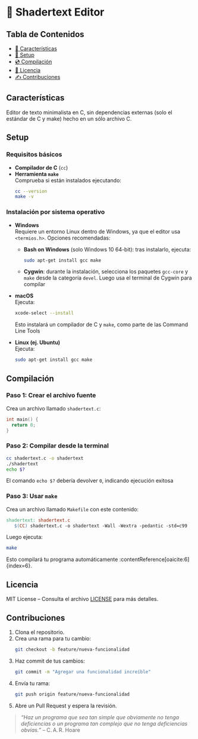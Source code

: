 # 🎨 Shadertext Editor

## Tabla de Contenidos

- [📃 Características](#features)
- [🔧 Setup ](#setup)
- [💿 Compilación](#build)
- [📄 Licencia](#license)
- [✍ Contribuciones](#contributions)

## Características <a id="features"></a>

Editor de texto minimalista en C, sin dependencias externas (solo el estándar de C y make) hecho en un sólo archivo C.

## Setup <a id="setup"></a>

### Requisitos básicos

- **Compilador de C** (`cc`)
- **Herramienta `make`**  
   Comprueba si están instalados ejecutando:
  ```bash
  cc --version
  make -v
  ```

### Instalación por sistema operativo

- **Windows**  
  Requiere un entorno Linux dentro de Windows, ya que el editor usa `<termios.h>`. Opciones recomendadas:

  - **Bash on Windows** (solo Windows 10 64-bit): tras instalarlo, ejecuta:
    ```bash
    sudo apt-get install gcc make
    ```
  - **Cygwin**: durante la instalación, selecciona los paquetes `gcc-core` y `make` desde la categoría `devel`. Luego usa el terminal de Cygwin para compilar

- **macOS**  
  Ejecuta:

  ```bash
  xcode-select --install
  ```

  Esto instalará un compilador de C y `make`, como parte de las Command Line Tools

- **Linux (ej. Ubuntu)**  
   Ejecuta:
  ```bash
  sudo apt-get install gcc make
  ```

## Compilación <a id="build"></a>

### Paso 1: Crear el archivo fuente

Crea un archivo llamado `shadertext.c`:

```c
int main() {
  return 0;
}
```

### Paso 2: Compilar desde la terminal

```bash
cc shadertext.c -o shadertext
./shadertext
echo $?
```

El comando `echo $?` debería devolver `0`, indicando ejecución exitosa

### Paso 3: Usar `make`

Crea un archivo llamado `Makefile` con este contenido:

```makefile
shadertext: shadertext.c
   $(CC) shadertext.c -o shadertext -Wall -Wextra -pedantic -std=c99
```

Luego ejecuta:

```bash
make
```

Esto compilará tu programa automáticamente :contentReference[oaicite:6]{index=6}.

## Licencia <a id="license"></a>

MIT License – Consulta el archivo [LICENSE](LICENSE) para más detalles.

## Contribuciones <a id="contributions"></a>

1. Clona el repositorio.
2. Crea una rama para tu cambio:
   ```bash
   git checkout -b feature/nueva-funcionalidad
   ```
3. Haz commit de tus cambios:
   ```bash
   git commit -m "Agregar una funcionalidad increíble"
   ```
4. Envía tu rama:
   ```bash
   git push origin feature/nueva-funcionalidad
   ```
5. Abre un Pull Request y espera la revisión.

> _“Haz un programa que sea tan simple que obviamente no tenga deficiencias o un programa tan complejo que no tenga deficiencias obvias.”_ – C. A. R. Hoare

